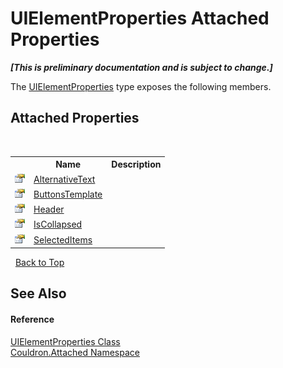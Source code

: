 # UIElementProperties Attached Properties
 _**\[This is preliminary documentation and is subject to change.\]**_

The <a href="T_Couldron_Attached_UIElementProperties">UIElementProperties</a> type exposes the following members.


## Attached Properties
&nbsp;<table><tr><th></th><th>Name</th><th>Description</th></tr><tr><td>![Public attached property](media/pubproperty.gif "Public attached property")</td><td><a href="P_Couldron_Attached_UIElementProperties_AlternativeText">AlternativeText</a></td><td /></tr><tr><td>![Public attached property](media/pubproperty.gif "Public attached property")</td><td><a href="P_Couldron_Attached_UIElementProperties_ButtonsTemplate">ButtonsTemplate</a></td><td /></tr><tr><td>![Public attached property](media/pubproperty.gif "Public attached property")</td><td><a href="P_Couldron_Attached_UIElementProperties_Header">Header</a></td><td /></tr><tr><td>![Public attached property](media/pubproperty.gif "Public attached property")</td><td><a href="P_Couldron_Attached_UIElementProperties_IsCollapsed">IsCollapsed</a></td><td /></tr><tr><td>![Public attached property](media/pubproperty.gif "Public attached property")</td><td><a href="P_Couldron_Attached_UIElementProperties_SelectedItems">SelectedItems</a></td><td /></tr></table>&nbsp;
<a href="#uielementproperties-attached-properties">Back to Top</a>

## See Also


#### Reference
<a href="T_Couldron_Attached_UIElementProperties">UIElementProperties Class</a><br /><a href="N_Couldron_Attached">Couldron.Attached Namespace</a><br />
